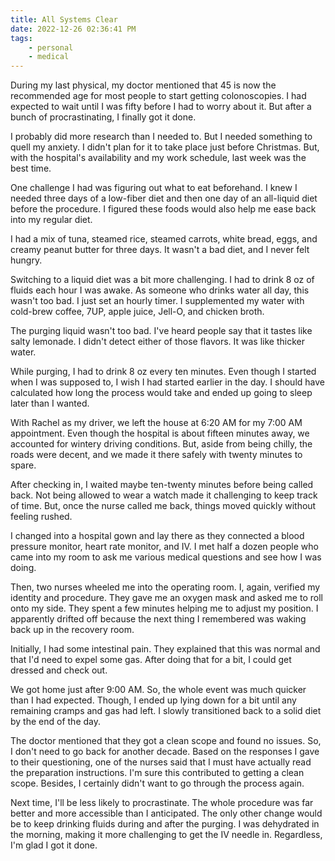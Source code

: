 ```yaml
---
title: All Systems Clear
date: 2022-12-26 02:36:41 PM
tags:
    - personal
    - medical
---
```


During my last physical, my doctor mentioned that 45 is now the recommended age for most people to start getting colonoscopies.  I had expected to wait until I was fifty before I had to worry about it.  But after a bunch of procrastinating, I finally got it done.

I probably did more research than I needed to.  But I needed something to quell my anxiety.  I didn't plan for it to take place just before Christmas.  But, with the hospital's availability and my work schedule, last week was the best time.

One challenge I had was figuring out what to eat beforehand.  I knew I needed three days of a low-fiber diet and then one day of an all-liquid diet before the procedure.  I figured these foods would also help me ease back into my regular diet.

I had a mix of tuna, steamed rice, steamed carrots, white bread, eggs, and creamy peanut butter for three days.  It wasn't a bad diet, and I never felt hungry.

Switching to a liquid diet was a bit more challenging.  I had to drink 8 oz of fluids each hour I was awake.  As someone who drinks water all day, this wasn't too bad.  I just set an hourly timer.  I supplemented my water with cold-brew coffee, 7UP, apple juice, Jell-O, and chicken broth.

The purging liquid wasn't too bad.  I've heard people say that it tastes like salty lemonade.  I didn't detect either of those flavors.  It was like thicker water.  

While purging, I had to drink 8 oz every ten minutes.  Even though I started when I was supposed to, I wish I had started earlier in the day.  I should have calculated how long the process would take and ended up going to sleep later than I wanted.

With Rachel as my driver, we left the house at 6:20 AM for my 7:00 AM appointment.  Even though the hospital is about fifteen minutes away, we accounted for wintery driving conditions.  But, aside from being chilly, the roads were decent, and we made it there safely with twenty minutes to spare.

After checking in, I waited maybe ten-twenty minutes before being called back.  Not being allowed to wear a watch made it challenging to keep track of time.  But, once the nurse called me back, things moved quickly without feeling rushed.

I changed into a hospital gown and lay there as they connected a blood pressure monitor, heart rate monitor, and IV.  I met half a dozen people who came into my room to ask me various medical questions and see how I was doing.

Then, two nurses wheeled me into the operating room.  I, again, verified my identity and procedure.  They gave me an oxygen mask and asked me to roll onto my side.  They spent a few minutes helping me to adjust my position.  I apparently drifted off because the next thing I remembered was waking back up in the recovery room.

Initially, I had some intestinal pain.  They explained that this was normal and that I'd need to expel some gas.  After doing that for a bit, I could get dressed and check out.

We got home just after 9:00 AM.  So, the whole event was much quicker than I had expected.  Though, I ended up lying down for a bit until any remaining cramps and gas had left.  I slowly transitioned back to a solid diet by the end of the day.

The doctor mentioned that they got a clean scope and found no issues.  So, I don't need to go back for another decade.  Based on the responses I gave to their questioning, one of the nurses said that I must have actually read the preparation instructions.  I'm sure this contributed to getting a clean scope.  Besides, I certainly didn't want to go through the process again.

Next time, I'll be less likely to procrastinate.  The whole procedure was far better and more accessible than I anticipated.  The only other change would be to keep drinking fluids during and after the purging.  I was dehydrated in the morning, making it more challenging to get the IV needle in.  Regardless, I'm glad I got it done.
